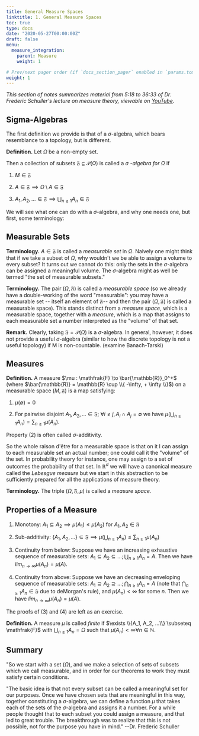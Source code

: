 ```yaml
---
title: General Measure Spaces
linktitle: 1. General Measure Spaces
toc: true
type: docs
date: "2020-05-27T00:00:00Z"
draft: false
menu:
  measure_integration:
    parent: Measure
    weight: 1

# Prev/next pager order (if `docs_section_pager` enabled in `params.toml`)
weight: 1
---
```

*This section of notes summarizes material from 5:18 to 36:33 of Dr. Frederic Schuller's lecture on measure theory, viewable on [YouTube](https://youtu.be/6ad9V8gvyBQ?t=318).*

## Sigma-Algebras
The first definition we provide is that of a $\sigma$-algebra, which bears resemblance to a topology, but is different.

**Definition.** Let $\Omega$ be a non-empty set.

Then a collection of subsets $\mathfrak{F} \subseteq \mathscr{P}(\Omega)$ is called a $\sigma$ *-algebra for* $\Omega$ if

1. $M \in \mathfrak{F}$

2. $A \in \mathfrak{F} \implies \Omega \setminus A \in \mathfrak{F}$

3. $A_1, A_2, \ldots \in \mathfrak{F} \implies \bigcup_{n \geq 1} A_n \in \mathfrak{F}$

We will see what one can do with a $\sigma$-algebra, and why one needs one, but first, some terminology:

## Measurable Sets
**Terminology.** $A \in \mathfrak{F}$ is called a *measurable set* in $\Omega$. Naively one might think that if we take a subset of $\Omega$, why wouldn't we be able to assign a volume to every subset?  It turns out we cannot do this: only the sets in the $\sigma$-algebra can be assigned a meaningful volume.  The $\sigma$-algebra might as well be termed "the set of measurable subsets."


**Terminology.** The pair $(\Omega, \mathfrak{F})$ is called a *measurable space* (so we already have a double-working of the word "measurable": you may have a measurable set -- itself an element of $\mathfrak{F}$-- and then the pair $(\Omega, \mathfrak{F})$ is called a measurable space).  This stands distinct from a *measure space*, which is a measurable space, together with a *measure*, which is a map that assigns to each measurable set a number interpreted as the "volume" of that set.

**Remark.** Clearly, taking $\mathfrak{F}=\mathscr{P}(\Omega)$ is a $\sigma$-algebra.  In general, however, it does not provide a useful $\sigma$-algebra (similar to how the discrete topology is not a useful topology) if M is non-countable. (examine Banach-Tarski)

## Measures
**Definition.** A measure $\mu : \mathfrak{F} \to \bar{\mathbb{R}}_0^+$ (where $\bar{\mathbb{R}} = \mathbb{R} \cup \\{ -\infty, + \infty \\}$) on a measurable space $(M, \mathfrak{F})$ is a map satisfying:

1. $\mu(\emptyset) = 0$

2. For pairwise disjoint $A_1, A_2, \ldots \in \mathfrak{F};$  $\forall i \neq j, A_i \cap A_j = \emptyset$ we have $\mu(\bigcup_{n\geq1}A_n)=\sum_{n \geq 1} \mu(A_n)$.

Property (2) is often called $\sigma$-additivity.  

So the whole raison d'être for a measurable space is that on it I can assign to each measurable set an actual number; one could call it the "volume" of the set. In probability theory for instance, one may assign to a set of outcomes the probability of that set.  In $\mathbb{R}^d$ we will have a canonical measure called the *Lebesgue measure* but we start in this abstraction to be sufficiently prepared for all the applications of measure theory.

**Terminology.** The triple $(\Omega, \mathfrak{F}, \mu)$ is called a *measure space.*

## Properties of a Measure
1. Monotony: $A_1 \subseteq A_2 \implies \mu(A_1) \leq \mu(A_2)$ for $A_1, A_2 \in \mathfrak{F}$

2. Sub-additivity: $\{A_1, A_2, \ldots \} \subseteq \mathfrak{F} \implies \mu \left(\bigcup_{n \geq 1} A_n \right) \leq \sum_{n \geq 1} \mu(A_n)$

3. Continuity from below: Suppose we have an increasing exhaustive sequence of measurable sets: $A_1 \subseteq A_2 \subseteq \ldots; \bigcup_{n \geq 1} A_n = A$.  Then we have $lim_{n \to \infty}\mu(A_n) = \mu(A)$.

4. Continuity from above: Suppose we have an decreasing enveloping sequence of measurable sets: $A_1 \supseteq A_2 \supseteq \ldots; \bigcap_{n \geq 1} A_n = A$ (note that $\bigcap_{n \geq 1} A_n \in \mathfrak{F}$ due to deMorgan's rule), and $\mu(A_n) < \infty$ for some $n$.  Then we have $lim_{n \to \infty}\mu(A_n) = \mu(A)$.  

The proofs of (3) and (4) are left as an exercise.

**Definition.**  A measure $\mu$ is called *finite* if $\exists \\{A_1, A_2, ...\\} \subseteq \mathfrak{F}$ with $\bigcup_{n \geq 1}A_n = \Omega$ such that $\mu(A_n) < \infty \forall n \in \mathbb{N}$.

## Summary
"So we start with a set ($\Omega$), and we make a selection of sets of subsets which we call measurable, and in order for our theorems to work they must satisfy certain conditions.  

"The basic idea is that not every subset can be called a meaningful set for our purposes.  Once we have chosen sets that are meaningful in this way, together constituting a $\sigma$-algebra, we can define a function $\mu$ that takes each of the sets of the $\sigma$-algebra and assigns it a number.  For a while people thought that to each subset you could assign a measure, and that led to great trouble. The breakthrough was to realize that this is not possible, not for the purpose you have in mind." --Dr. Frederic Schuller

